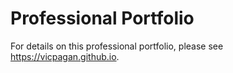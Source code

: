 # Professional Portfolio

For details on this professional portfolio, please see https://vicpagan.github.io.
